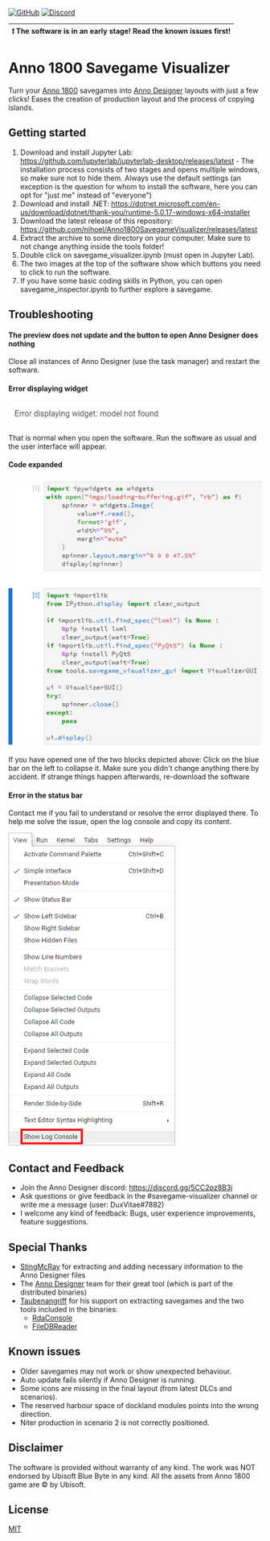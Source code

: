 [![GitHub](https://img.shields.io/github/license/nihoel/Anno1800SavegameVisualizer)](https://github.com/nihoel/Anno1800SavegameVisualizer/blob/master/LICENSE) [![Discord](https://img.shields.io/discord/571011757317947406?label=help%2Fdiscord)](https://discord.gg/JJpHWRB)


| :exclamation:  The software is in an early stage! Read the known issues first!   |
|----------------------------------------------------------------------------------|


# Anno 1800 Savegame Visualizer
Turn your [Anno 1800](https://www.ubisoft.com/de-de/game/anno-1800/) savegames into [Anno Designer](https://github.com/AnnoDesigner/anno-designer) layouts with just a few clicks! Eases the creation of production layout and the process of copying islands.

## Getting started
1. Download and install Jupyter Lab: https://github.com/jupyterlab/jupyterlab-desktop/releases/latest - The installation process consists of two stages and opens multiple windows, so make sure not to hide them. Always use the default settings (an exception is the question for whom to install the software, here you can opt for "just me" instead of "everyone")
2. Download and install .NET:  https://dotnet.microsoft.com/en-us/download/dotnet/thank-you/runtime-5.0.17-windows-x64-installer
3. Download the latest release of this repository: https://github.com/nihoel/Anno1800SavegameVisualizer/releases/latest
4. Extract the archive to some directory on your computer. Make sure to not change anything inside the tools folder!
5. Double click on savegame_visualizer.ipynb (must open in Jupyter Lab).
6. The two images at the top of the software show which buttons you need to click to run the software.
7. If you have some basic coding skills in Python, you can open savegame_inspector.ipynb to further explore a savegame.

## Troubleshooting
#### The preview does not update and the button to open Anno Designer does nothing
Close all instances of Anno Designer (use the task manager) and restart the software.

#### Error displaying widget
![Error displaying widget](imgs/error_display_widget.png)

That is normal when you open the software. Run the software as usual and the user interface will appear.

#### Code expanded
![Code expanded](imgs/code_expanded.png)

If you have opened one of the two blocks depicted above: Click on the blue bar on the left to collapse it. Make sure you didn't change anything there by accident. If strange things happen afterwards, re-download the software

#### Error in the status bar
Contact me if you fail to understand or resolve the error displayed there. To help me solve the issue, open the log console and copy its content.

![Open log console](imgs/show_log_console.png)

## Contact and Feedback
* Join the Anno Designer discord: https://discord.gg/5CC2pz8B3j
* Ask questions or give feedback in the #savegame-visualizer channel or write me a message (user: DuxVitae#7882)
* I welcome any kind of feedback: Bugs, user experience improvements, feature suggestions.

## Special Thanks
* [StingMcRay](https://github.com/StingMcRay) for extracting and adding necessary information to the Anno Designer files
* The [Anno Designer](https://github.com/AnnoDesigner/anno-designer) team for their great tool (which is part of the distributed binaries)
* [Taubenangriff](https://github.com/taubenangriff) for his support on extracting savegames and the two tools included in the binaries:
    * [RdaConsole](https://github.com/anno-mods/RdaConsole)
    * [FileDBReader](https://github.com/anno-mods/FileDBReader)
    
## Known issues
* Older savegames may not work or show unexpected behaviour.
* Auto update fails silently if Anno Designer is running.
* Some icons are missing in the final layout (from latest DLCs and scenarios).
* The reserved harbour space of dockland modules points into the wrong direction.
* Niter production in scenario 2 is not correctly positioned.

## Disclaimer
The software is provided without warranty of any kind. The work was NOT endorsed by Ubisoft Blue Byte in any kind. All the assets from Anno 1800 game are © by Ubisoft.


## License
[MIT](https://github.com/AnnoDesigner/anno-designer/blob/master/LICENSE)
